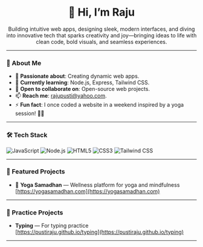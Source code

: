 <div align="center">
 
  <h1>👋 Hi, I’m Raju </h1>
  <p>Building intuitive web apps, designing sleek, modern interfaces, and diving into innovative tech that sparks creativity and joy—bringing ideas to life with clean code, bold visuals, and seamless experiences.</p>
</div>

---

### 🚀 About Me
- 👀 **Passionate about**: Creating dynamic web apps.
- 🌱 **Currently learning**: Node.js, Express, Tailwind CSS.
- 💞️ **Open to collaborate on**: Open-source web projects.
- 📫 **Reach me**: rajupusti@yahoo.com.
- ⚡ **Fun fact**: I once coded a website in a weekend inspired by a yoga session! 🧘‍♂️

---

### 🛠️ Tech Stack
![JavaScript](https://img.shields.io/badge/-JavaScript-F7DF1E?logo=javascript&logoColor=black&style=flat)
![Node.js](https://img.shields.io/badge/-Node.js-339933?logo=node.js&logoColor=white&style=flat)
![HTML5](https://img.shields.io/badge/-HTML5-E34F26?logo=html5&logoColor=white&style=flat)
![CSS3](https://img.shields.io/badge/-CSS3-1572B6?logo=css3&logoColor=white&style=flat)
![Tailwind CSS](https://img.shields.io/badge/-Tailwind_CSS-38B2AC?logo=tailwind-css&logoColor=white&style=flat)

---

### 🌟 Featured Projects
- 🧘 **Yoga Samadhan** — Wellness platform for yoga and mindfulness  
   [https://yogasamadhan.com](https://yogasamadhan.com)

---

### 🌟 Practice Projects
-  **Typing** — For typing practice  
  [https://pustiraju.github.io/typing](https://pustiraju.github.io/typing)

---

